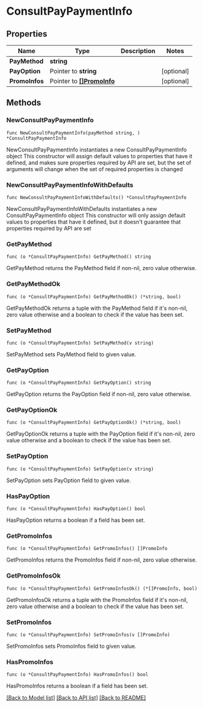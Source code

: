 # ConsultPayPaymentInfo

## Properties

Name | Type | Description | Notes
------------ | ------------- | ------------- | -------------
**PayMethod** | **string** |  | 
**PayOption** | Pointer to **string** |  | [optional] 
**PromoInfos** | Pointer to [**[]PromoInfo**](PromoInfo.md) |  | [optional] 

## Methods

### NewConsultPayPaymentInfo

`func NewConsultPayPaymentInfo(payMethod string, ) *ConsultPayPaymentInfo`

NewConsultPayPaymentInfo instantiates a new ConsultPayPaymentInfo object
This constructor will assign default values to properties that have it defined,
and makes sure properties required by API are set, but the set of arguments
will change when the set of required properties is changed

### NewConsultPayPaymentInfoWithDefaults

`func NewConsultPayPaymentInfoWithDefaults() *ConsultPayPaymentInfo`

NewConsultPayPaymentInfoWithDefaults instantiates a new ConsultPayPaymentInfo object
This constructor will only assign default values to properties that have it defined,
but it doesn't guarantee that properties required by API are set

### GetPayMethod

`func (o *ConsultPayPaymentInfo) GetPayMethod() string`

GetPayMethod returns the PayMethod field if non-nil, zero value otherwise.

### GetPayMethodOk

`func (o *ConsultPayPaymentInfo) GetPayMethodOk() (*string, bool)`

GetPayMethodOk returns a tuple with the PayMethod field if it's non-nil, zero value otherwise
and a boolean to check if the value has been set.

### SetPayMethod

`func (o *ConsultPayPaymentInfo) SetPayMethod(v string)`

SetPayMethod sets PayMethod field to given value.


### GetPayOption

`func (o *ConsultPayPaymentInfo) GetPayOption() string`

GetPayOption returns the PayOption field if non-nil, zero value otherwise.

### GetPayOptionOk

`func (o *ConsultPayPaymentInfo) GetPayOptionOk() (*string, bool)`

GetPayOptionOk returns a tuple with the PayOption field if it's non-nil, zero value otherwise
and a boolean to check if the value has been set.

### SetPayOption

`func (o *ConsultPayPaymentInfo) SetPayOption(v string)`

SetPayOption sets PayOption field to given value.

### HasPayOption

`func (o *ConsultPayPaymentInfo) HasPayOption() bool`

HasPayOption returns a boolean if a field has been set.

### GetPromoInfos

`func (o *ConsultPayPaymentInfo) GetPromoInfos() []PromoInfo`

GetPromoInfos returns the PromoInfos field if non-nil, zero value otherwise.

### GetPromoInfosOk

`func (o *ConsultPayPaymentInfo) GetPromoInfosOk() (*[]PromoInfo, bool)`

GetPromoInfosOk returns a tuple with the PromoInfos field if it's non-nil, zero value otherwise
and a boolean to check if the value has been set.

### SetPromoInfos

`func (o *ConsultPayPaymentInfo) SetPromoInfos(v []PromoInfo)`

SetPromoInfos sets PromoInfos field to given value.

### HasPromoInfos

`func (o *ConsultPayPaymentInfo) HasPromoInfos() bool`

HasPromoInfos returns a boolean if a field has been set.


[[Back to Model list]](../README.md#documentation-for-models) [[Back to API list]](../README.md#documentation-for-api-endpoints) [[Back to README]](../README.md)


